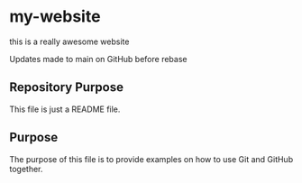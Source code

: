 # my-website

this is a really awesome website

Updates made to main on GitHub before rebase

## Repository Purpose

This file is just a README file.

## Purpose

The purpose of this file is to provide examples
on how to use Git and GitHub together.
